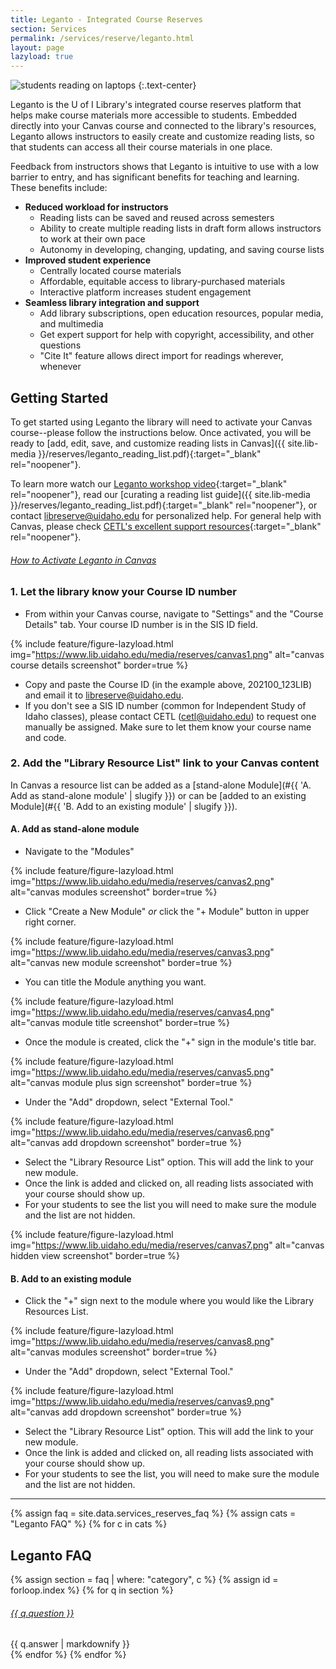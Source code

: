 ```yaml
---
title: Leganto - Integrated Course Reserves
section: Services
permalink: /services/reserve/leganto.html
layout: page
lazyload: true
---
```


<img class="img-fluid rounded w-75" src="{{ site.lib-media }}/reserves/leganto_postcard_cr.jpg" alt="students reading on laptops">
{:.text-center}

Leganto is the U of I Library's integrated course reserves platform that helps make course materials more accessible to students.
Embedded directly into your Canvas course and connected to the library's resources, Leganto allows instructors to easily create and customize reading lists, so that students can access all their course materials in one place.

Feedback from instructors shows that Leganto is intuitive to use with a low barrier to entry, and has significant benefits for teaching and learning.
These benefits include: 

- **Reduced workload for instructors**
    - Reading lists can be saved and reused across semesters 
    - Ability to create multiple reading lists in draft form allows instructors to work at their own pace 
    - Autonomy in developing, changing, updating, and saving course lists 
- **Improved student experience**
    - Centrally located course materials 
    - Affordable, equitable access to library-purchased materials 
    - Interactive platform increases student engagement 
- **Seamless library integration and support**
    - Add library subscriptions, open education resources, popular media, and multimedia 
    - Get expert support for help with copyright, accessibility, and other questions 
    - "Cite It" feature allows direct import for readings wherever, whenever 

## Getting Started

To get started using Leganto the library will need to activate your Canvas course--please follow the instructions below.
Once activated, you will be ready to [add, edit, save, and customize reading lists in Canvas]({{ site.lib-media }}/reserves/leganto_reading_list.pdf){:target="_blank" rel="noopener"}.

To learn more watch our [Leganto workshop video](https://web.microsoftstream.com/video/219071fd-0496-4b9e-901d-23d6bd06ee05){:target="_blank" rel="noopener"}, read our [curating a reading list guide]({{ site.lib-media }}/reserves/leganto_reading_list.pdf){:target="_blank" rel="noopener"}, or contact [libreserve@uidaho.edu](mailto:libreserve@uidaho.edu) for personalized help.
For general help with Canvas, please check [CETL's excellent support resources](https://www.webpages.uidaho.edu/cetl/canvas-transition.asp){:target="_blank" rel="noopener"}.

<div class="card my-3" id="leganto-canvas">
    <div class="card-header">
        <h6 class="card-title mb-0">
            <a data-toggle="collapse" href="#collapseCanvas">How to Activate Leganto in Canvas <span class="fas fa-chevron-down smalltxt"></span></a>
        </h6>
    </div>
    <div id="collapseCanvas" class="collapse">
        <div class="card-body" markdown="1">

### 1. Let the library know your Course ID number

- From within your Canvas course, navigate to "Settings" and the "Course Details" tab. Your course ID number is in the SIS ID field. 

{% include feature/figure-lazyload.html img="https://www.lib.uidaho.edu/media/reserves/canvas1.png" alt="canvas course details screenshot" border=true %}

- Copy and paste the Course ID (in the example above, 202100_123LIB) and email it to <libreserve@uidaho.edu>.
- If you don't see a SIS ID number (common for Independent Study of Idaho classes), please contact CETL (<cetl@uidaho.edu>) to request one manually be assigned. Make sure to let them know your course name and code. 

### 2. Add the "Library Resource List" link to your Canvas content

In Canvas a resource list can be added as a [stand-alone Module](#{{ 'A. Add as stand-alone module' | slugify }}) or can be [added to an existing Module](#{{ 'B. Add to an existing module' | slugify }}). 

#### A. Add as stand-alone module

- Navigate to the "Modules"

{% include feature/figure-lazyload.html img="https://www.lib.uidaho.edu/media/reserves/canvas2.png" alt="canvas modules screenshot" border=true %}

- Click "Create a New Module" *or* click the "+ Module" button in upper right corner.

{% include feature/figure-lazyload.html img="https://www.lib.uidaho.edu/media/reserves/canvas3.png" alt="canvas new module screenshot" border=true %}

- You can title the Module anything you want.

{% include feature/figure-lazyload.html img="https://www.lib.uidaho.edu/media/reserves/canvas4.png" alt="canvas module title screenshot" border=true %}

- Once the module is created, click the "+" sign in the module's title bar.

{% include feature/figure-lazyload.html img="https://www.lib.uidaho.edu/media/reserves/canvas5.png" alt="canvas module plus sign screenshot" border=true %}

- Under the "Add" dropdown, select "External Tool."

{% include feature/figure-lazyload.html img="https://www.lib.uidaho.edu/media/reserves/canvas6.png" alt="canvas add dropdown screenshot" border=true %}

- Select the "Library Resource List" option. This will add the link to your new module. 
- Once the link is added and clicked on, all reading lists associated with your course should show up.
- For your students to see the list you will need to make sure the module and the list are not hidden.

{% include feature/figure-lazyload.html img="https://www.lib.uidaho.edu/media/reserves/canvas7.png" alt="canvas hidden view screenshot" border=true %}

#### B. Add to an existing module

- Click the "+" sign next to the module where you would like the Library Resources List.

{% include feature/figure-lazyload.html img="https://www.lib.uidaho.edu/media/reserves/canvas8.png" alt="canvas modules screenshot" border=true %}

- Under the "Add" dropdown, select "External Tool."

{% include feature/figure-lazyload.html img="https://www.lib.uidaho.edu/media/reserves/canvas9.png" alt="canvas add dropdown screenshot" border=true %}

- Select the "Library Resource List" option. This will add the link to your new module. 
- Once the link is added and clicked on, all reading lists associated with your course should show up. 
- For your students to see the list, you will need to make sure the module and the list are not hidden.

</div>
</div>
</div> 

<!--
<div class="card my-3" id="leganto-activate">
    <div class="card-header">
        <h6 class="card-title mb-0">
            <a data-toggle="collapse" href="#collapseHowToSteps">How to Activate Leganto in BBLearn <span class="fas fa-chevron-down smalltxt"></span></a>
        </h6>
    </div>
    <div id="collapseHowToSteps" class="collapse">
        <div class="card-body" markdown="1">

### 1. Let the library know your Course ID number

- From within your BBLearn course, scroll to the Course Management->Content Collection dropdown. Your course ID# will be found in this section.

{% include feature/figure-lazyload.html img="https://www.lib.uidaho.edu/media/reserves/leganto1.png" alt="leganto screenshot" %}

- Copy and paste the Course ID (in the example above, isi_libs415-515-1_4882) and email it to <a href="mailto:libreserve@uidaho.edu">libreserve@uidaho.edu</a>.

### 2. Add the "Library Resource List" link to your BBLearn content

- From within your BBLearn course, add new content by clicking the "+" sign in the upper left corner and then select "Content Area"

{% include feature/figure-lazyload.html img="https://www.lib.uidaho.edu/media/reserves/leganto2.png" alt="leganto screenshot" %}

- Once you've clicked "Content Area", you will see a pop-up where you can rename your Library Resource List. Be sure to check the box marked "Available to Users" so your students can access the list.

{% include feature/figure-lazyload.html img="https://www.lib.uidaho.edu/media/reserves/leganto3.png" alt="leganto screenshot" %}

- Next, while working in a Content Area other than Announcements, navigate to the "Tools" dropdown, select "More Tools", and choose "Library Resource List".

{% include feature/figure-lazyload.html img="https://www.lib.uidaho.edu/media/reserves/leganto4.png" alt="leganto screenshot" %}

- Congratulations! You should now see the Library Resource List link. 

{% include feature/figure-lazyload.html img="https://www.lib.uidaho.edu/media/reserves/leganto5.png" alt="leganto screenshot" %}

Once set up, clicking the Library Resource List will allow you and your students to view library course reserves directly from your BBLearn course. 
Here's what the display should look like: 

{% include feature/figure-lazyload.html img="https://www.lib.uidaho.edu/media/reserves/leganto6.png" alt="leganto screenshot" %}

*Note:* When instructors enter BBLearn's "Student Preview" mode, reading lists will not display correctly.
To view your list as a student would see it, please visit the [public reserves page](https://alliance-uidaho.alma.exlibrisgroup.com/leganto/readinglist/searchlists) on the library's website.

</div>
</div>
</div> 
-->

-----------

{% assign faq = site.data.services_reserves_faq %}
{% assign cats = "Leganto FAQ" %}
{% for c in cats %}
## Leganto FAQ

{% assign section = faq | where: "category", c %}
{% assign id = forloop.index %}
{% for q in section %}
<div class="card my-3">
    <div class="card-header">
        <h6 class="card-title mb-0">
            <a data-toggle="collapse" href="#collapse{{ id }}{{ forloop.index }}">{{ q.question }} <span class="fas fa-chevron-down smalltxt"></span></a>
        </h6>
    </div>
    <div id="collapse{{ id }}{{ forloop.index }}" class="collapse">
        <div class="card-body">{{ q.answer | markdownify }}</div>
    </div>
</div> 
{% endfor %}
{% endfor %}
